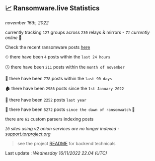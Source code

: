 
## 📈 Ransomware.live Statistics
_november 16th, 2022_

currently tracking `127` groups across `230` relays & mirrors - _`71` currently online_ 📡

Check the recent ransomware posts [here](https://www.ransomware.live/#/recentposts)


⏲ there have been `4` posts within the `last 24 hours`

🕓 there have been `211` posts within the `month of november`

📅 there have been `778` posts within the `last 90 days`

🏚 there have been `2986` posts since the `1st January 2022`

🚀 there have been `2252` posts `last year`

🦕 there have been `5272` posts `since the dawn of ransomwatch` 🐣

there are `61` custom parsers indexing posts

_`20` sites using v2 onion services are no longer indexed - [support.torproject.org](https://support.torproject.org/onionservices/v2-deprecation/)_

> see the project [README](https://github.com/jmousqueton/ransomwatch#readme) for backend technicals



Last update : _Wednesday 16/11/2022 22.04 (UTC)_

